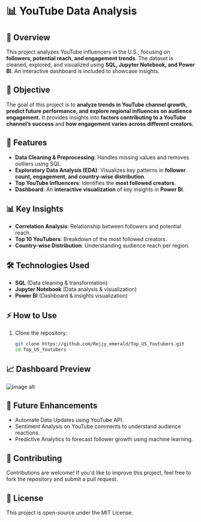 # 📊 YouTube Data Analysis  

## 📌 Overview
This project analyzes YouTube influencers in the U.S., focusing on **followers, potential reach, and engagement trends**. The dataset is cleaned, explored, and visualized using **SQL, Jupyter Notebook, and Power BI**. An interactive dashboard is included to showcase insights.  

## 🎯 Objective
The goal of this project is to **analyze trends in YouTube channel growth, predict future performance, and explore regional influences on audience engagement.** It provides insights into **factors contributing to a YouTube channel’s success** and **how engagement varies across different creators.**  

## 🚀 Features
- **Data Cleaning & Preprocessing**: Handles missing values and removes outliers using SQL.
- **Exploratory Data Analysis (EDA)**: Visualizes key patterns in **follower count, engagement, and country-wise distribution**.
- **Top YouTube Influencers**: Identifies the **most followed creators**.
- **Dashboard**: An **interactive visualization** of key insights in **Power BI**.

## 📊 Key Insights
- **Correlation Analysis**: Relationship between followers and potential reach.  
- **Top 10 YouTubers**: Breakdown of the most followed creators.  
- **Country-wise Distribution**: Understanding audience reach per region.  

## 🛠️ Technologies Used
-  **SQL** (Data cleaning & transformation)  
- **Jupyter Notebook** (Data analysis & visualization)  
- **Power BI** (Dashboard & insights visualization)

## ⚡ How to Use    
1. Clone the repository:  
   ```bash
   git clone https://github.com/Rejjy_emerald/Top_US_Youtubers.git
   cd Top_US_Youtubers

## 📈 Dashboard Preview
![image alt](https://github.com/Rejjy-emerald/Top_Us_Youtubers/blob/0014f39282a2012f22902d9be7da6eb5db886ee1/dashboard%20image.jpg)
## 🔮 Future Enhancements
- Automate Data Updates using YouTube API.
- Sentiment Analysis on YouTube comments to understand audience reactions.
- Predictive Analytics to forecast follower growth using machine learning.

## 🤝 Contributing
Contributions are welcome! If you'd like to improve this project, feel free to fork the repository and submit a pull request.

## 📜 License
This project is open-source under the MIT License.

